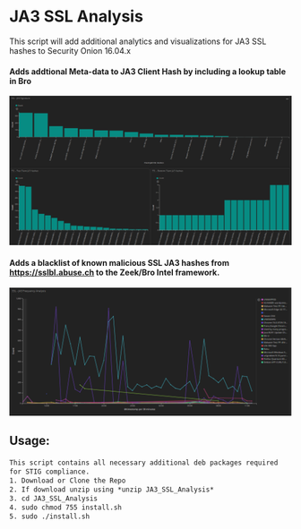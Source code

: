 # JA3 SSL Analysis
This script will add additional analytics and visualizations for JA3 SSL hashes to Security Onion 16.04.x  

####     Adds addtional Meta-data to JA3 Client Hash by including a lookup table in Bro
![alt text](https://github.com/bryant-treacle/Repository_images/blob/master/JA3_Client_Hashes.png)

####     Adds a blacklist of known malicious SSL JA3 hashes from https://sslbl.abuse.ch to the Zeek/Bro Intel framework.
![alt text](https://github.com/bryant-treacle/Repository_images/blob/master/JA3_Freq_Analysis.png)


## Usage:
    This script contains all necessary additional deb packages required for STIG compliance.  
    1. Download or Clone the Repo
    2. If download unzip using *unzip JA3_SSL_Analysis*
    3. cd JA3_SSL_Analysis
    4. sudo chmod 755 install.sh
    5. sudo ./install.sh
    
